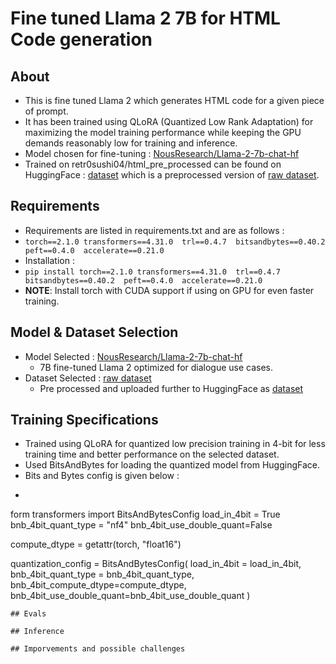 # Fine tuned Llama 2 7B for HTML Code generation

## About
- This is fine tuned Llama 2 which generates HTML code for a given piece of prompt.
- It has been trained using QLoRA (Quantized Low Rank Adaptation) for maximizing the model training performance while keeping the GPU demands reasonably low for training and inference.
- Model chosen for fine-tuning : [NousResearch/Llama-2-7b-chat-hf](https://huggingface.co/NousResearch/Llama-2-7b-chat-hf)
- Trained on retr0sushi04/html_pre_processed can be found on HuggingFace : [dataset](https://huggingface.co/datasets/retr0sushi04/html_pre_processed) which is a preprocessed version of [raw dataset](https://huggingface.co/datasets/jawerty/html_dataset).

## Requirements
- Requirements are listed in requirements.txt and are as follows :
- `torch==2.1.0
  transformers==4.31.0 
  trl==0.4.7 
  bitsandbytes==0.40.2 
  peft==0.4.0 
  accelerate==0.21.0`
- Installation :
- `pip install torch==2.1.0
  transformers==4.31.0 
  trl==0.4.7 
  bitsandbytes==0.40.2 
  peft==0.4.0 
  accelerate==0.21.0`
- **NOTE**: Install torch with CUDA support if using on GPU for even faster training.
  
## Model & Dataset Selection
- Model Selected : [NousResearch/Llama-2-7b-chat-hf](https://huggingface.co/NousResearch/Llama-2-7b-chat-hf)
  - 7B fine-tuned Llama 2 optimized for dialogue use cases.
- Dataset Selected : [raw dataset](https://huggingface.co/datasets/jawerty/html_dataset)
  - Pre processed and uploaded further to HuggingFace as [dataset](https://huggingface.co/datasets/retr0sushi04/html_pre_processed)
 
## Training Specifications
-  Trained using QLoRA for quantized low precision training in 4-bit for less training time and better performance on the selected dataset.
-  Used BitsAndBytes for loading the quantized model from HuggingFace.
-  Bits and Bytes config is given below :
-  ``` 
  form transformers import BitsAndBytesConfig
  load_in_4bit = True
  bnb_4bit_quant_type = "nf4"
  bnb_4bit_use_double_quant=False
  
  compute_dtype = getattr(torch, "float16")
  
  quantization_config = BitsAndBytesConfig(
      load_in_4bit = load_in_4bit,
      bnb_4bit_quant_type = bnb_4bit_quant_type,
      bnb_4bit_compute_dtype=compute_dtype,
      bnb_4bit_use_double_quant=bnb_4bit_use_double_quant
  )
   ```
## Evals

## Inference 

## Imporvements and possible challenges
